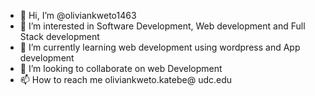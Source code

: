 - 👋 Hi, I’m @oliviankweto1463
- 👀 I’m interested in Software Development, Web development and Full Stack development
- 🌱 I’m currently learning web development using wordpress and App development
- 💞️ I’m looking to collaborate on web Development
- 📫 How to reach me oliviankweto.katebe@ udc.edu

<!---
oliviankweto1463/oliviankweto1463 is a ✨ special ✨ repository because its `README.md` (this file) appears on your GitHub profile.
You can click the Preview link to take a look at your changes.
--->
